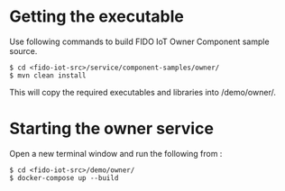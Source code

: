 # Getting the executable

Use following commands to build FIDO IoT Owner Component sample source.
```
$ cd <fido-iot-src>/service/component-samples/owner/
$ mvn clean install
```

This will copy the required executables and libraries into <fido-iot-src>/demo/owner/.

# Starting the owner service

Open a new terminal window and run the following from :
```
$ cd <fido-iot-src>/demo/owner/
$ docker-compose up --build
```